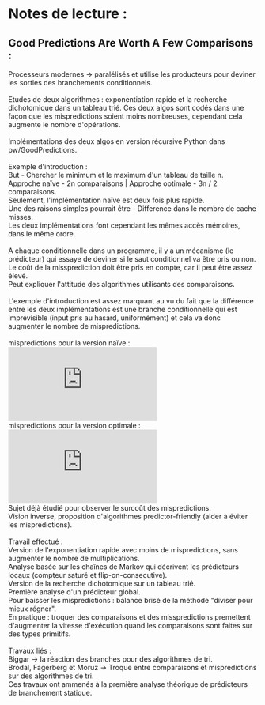 # Notes de lecture :

## Good Predictions Are Worth A Few Comparisons :

Processeurs modernes -> paralélisés et utilise les producteurs pour deviner les sorties des branchements conditionnels. <br />
<br />
Etudes de deux algorithmes : exponentiation rapide et la recherche dichotomique dans un tableau trié.
Ces deux algos sont codés dans une façon que les mispredictions soient moins nombreuses, cependant cela augmente le nombre d'opérations. <br />
<br />
Implémentations des deux algos en version récursive Python dans pw/GoodPredictions. <br />
<br />
Exemple d'introduction : <br />
But - Chercher le minimum et le maximum d'un tableau de taille n. <br />
Approche naïve - 2n comparaisons | Approche optimale - 3n / 2 comparaisons. <br />
Seulement, l'implémentation naïve est deux fois plus rapide. <br />
Une des raisons simples pourrait être - Difference dans le nombre de cache misses. <br />
Les deux implémentations font cependant les mêmes accès mémoires, dans le même ordre. <br />
<br />
A chaque conditionnelle dans un programme, il y a un mécanisme (le prédicteur) qui essaye de deviner si le saut conditionnel va être pris ou non. <br />
Le coût de la missprediction doit être pris en compte, car il peut être assez élevé. <br />
Peut expliquer l'attitude des algorithmes utilisants des comparaisons. <br />
<br />
L'exemple d'introduction est assez marquant au vu du fait que la différence entre les deux implémentations est une branche conditionnelle qui est imprévisible (input pris au hasard, uniformément) et cela va donc augmenter le nombre de mispredictions. <br />
<br />
mispredictions pour la version naïve :  ![thetaresult](http://www.sciweavers.org/tex2img.php?eq=%20%5CTheta%20%28log%28n%29%29&bc=White&fc=Black&im=jpg&fs=12&ff=arev&edit=0) <br />
mispredictions pour la version optimale : ![thetaresult](http://www.sciweavers.org/tex2img.php?eq=%20%5CTheta%20%28n%29&bc=White&fc=Black&im=jpg&fs=12&ff=arev&edit=0) <br />
Sujet déjà étudié pour observer le surcoût des mispredictions.<br />
Vision inverse, proposition d'algorithmes predictor-friendly (aider à éviter les mispredictions).<br />
<br />
Travail effectué : <br />
Version de l'exponentiation rapide avec moins de mispredictions, sans augmenter le nombre de multiplications. <br />
Analyse basée sur les chaînes de Markov qui décrivent les prédicteurs locaux (compteur saturé et flip-on-consecutive). <br />
Version de la recherche dichotomique sur un tableau trié. <br />
Première analyse d'un prédicteur global. <br />
Pour baisser les mispredictions : balance brisé de la méthode "diviser pour mieux régner". <br />
En pratique : troquer des comparaisons et des misspredictions premettent d'augmenter la vitesse d'exécution quand les comparaisons sont faites sur des types primitifs. <br />
<br />
Travaux liés : <br />
Biggar -> la réaction des branches pour des algorithmes de tri. <br />
Brodal, Fagerberg et Moruz -> Troque entre comparaisons et mispredictions sur des algorithmes de tri. <br />
Ces travaux ont ammenés à la première analyse théorique de prédicteurs de branchement statique. <br />






